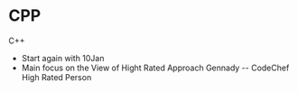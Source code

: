 # CPP
C++
* Start again with 10Jan 
* Main focus on the View of Hight Rated Approach
Gennady -- CodeChef High Rated Person 
